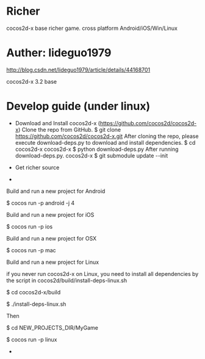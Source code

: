 # Richer
cocos2d-x base richer game. cross platform Android/iOS/Win/Linux

# Auther: lideguo1979
http://blog.csdn.net/lideguo1979/article/details/44168701

 cocos2d-x 3.2 base

# Develop guide (under linux)
 * Download and Install cocos2d-x (https://github.com/cocos2d/cocos2d-x)
    Clone the repo from GitHub.
     $ git clone https://github.com/cocos2d/cocos2d-x.git
    After cloning the repo, please execute download-deps.py to download and install dependencies.
     $ cd cocos2d-x
     cocos2d-x $ python download-deps.py
    After running download-deps.py.
     cocos2d-x $ git submodule update --init

 * Get richer source
 * 
 Build and run a new project for Android

$ cocos run -p android -j 4

 Build and run a new project for iOS

$ cocos run -p ios

 Build and run a new project for OSX

$ cocos run -p mac

 Build and run a new project for Linux

if you never run cocos2d-x on Linux, you need to install all dependencies by the script in cocos2d/build/install-deps-linux.sh

$ cd cocos2d-x/build

$ ./install-deps-linux.sh

Then

$ cd NEW_PROJECTS_DIR/MyGame

$ cocos run -p linux

 
 * 
